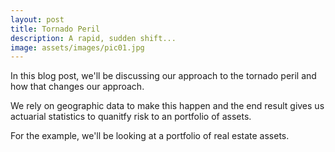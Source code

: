 ```yaml
---
layout: post
title: Tornado Peril
description: A rapid, sudden shift...
image: assets/images/pic01.jpg
---
```


In this blog post, we'll be discussing our approach to the tornado peril and how that changes our approach.

We rely on geographic data to make this happen and the end result gives us actuarial statistics to quanitfy risk to an portfolio of assets.

For the example, we'll be looking at a portfolio of real estate assets.